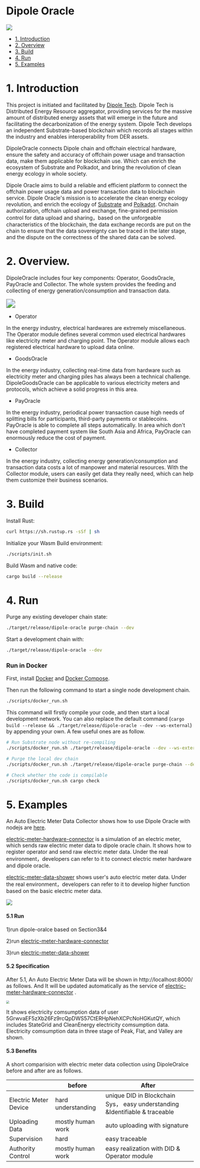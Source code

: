 # 

# Dipole Oracle

![](./img/dipole.jpeg)

<!-- TOC -->

- [1. Introduction](#1-introduction)
- [2. Overview](#2-overview)
- [3. Build](#3-build)
- [4. Run](#4-run)
- [5. Examples](#5-Examples)

<!-- /TOC -->

# 1. Introduction

This project is initiated and facilitated by [Dipole Tech](https://dipole.tech/). Dipole Tech is Distributed Energy Resource aggregator, providing services for the massive amount of distributed energy assets that will emerge in the future and facilitating the decarbonization of the energy system. Dipole Tech develops an independent Substrate-based blockchain which records all stages within the industry and enables interoperability from DER assets. 

DipoleOracle connects Dipole chain and offchain electrical hardware, ensure the safety and accuracy of  offchain power usage and transaction data, make them applicable for blockchain use.  Which can enrich  the ecosystem of Substrate and Polkadot, and bring  the  revolution of clean energy ecology in whole society.

Dipole Oracle aims to build a reliable and efficient platform to connect the offchain power usage data and power transaction data to blockchain service. Dipole Oracle's mission is to accelerate the clean energy ecology revolution, and enrich the ecology of [Substrate](https://substrate.dev/) and [Polkadot](https://polkadot.network/). Onchain authorization, offchain upload and exchange, fine-grained permission control for data upload and sharing，based on the unforgeable characteristics of the blockchain, the data exchange records are put on the chain to ensure that the data sovereignty can be traced in the later stage, and the dispute on the correctness of the shared data can be solved.

# 2. Overview.



DipoleOracle  includes four key components: Operator, GoodsOracle, PayOracle and Collector. The whole system provides the feeding and collecting of energy generation/consumption and transaction data.

<img src="./img/dipoleoracle.png" style="zoom:150%;" />

- Operator

In the energy industry, electrical hardwares are extremely miscellaneous. The Operator module defines several common used electrical hardwares like electricity meter and charging point. The Operator module allows each registered electrical hardware to upload data online.

- GoodsOracle


In the energy industry, collecting real-time data from hardware such as electricity meter and charging piles has always been a technical challenge. DipoleGoodsOracle can be applicable to various electricity meters and protocols, which achieve a solid progress in this area.

- PayOracle


In the energy industry, periodical power transaction cause high needs of splitting bills for participants, third-party payments or stablecoins. PayOracle is able to complete all steps automatically. In area which don't have completed payment system like South Asia and Africa, PayOracle can enormously reduce the cost of payment. 

- Collector

In the energy industry, collecting energy generation/consumption and transaction data costs a lot of manpower and material resources. With the Collector module, users can easily get data they really need, which can help them customize their business scenarios.

# 3. Build



Install Rust:

```bash
curl https://sh.rustup.rs -sSf | sh
```

Initialize your Wasm Build environment:

```bash
./scripts/init.sh
```

Build Wasm and native code:

```bash
cargo build --release
```

# 4. Run

Purge any existing developer chain state:

```bash
./target/release/dipole-oracle purge-chain --dev
```

Start a development chain with:

```bash
./target/release/dipole-oracle --dev
```

### Run in Docker

First, install [Docker](https://docs.docker.com/get-docker/) and [Docker Compose](https://docs.docker.com/compose/install/).

Then run the following command to start a single node development chain.

```bash
./scripts/docker_run.sh
```

This command will firstly compile your code, and then start a local development network. You can also replace the default command (`cargo build --release && ./target/release/dipole-oracle --dev --ws-external`) by appending your own. A few useful ones are as follow.

```bash
# Run Substrate node without re-compiling
./scripts/docker_run.sh ./target/release/dipole-oracle --dev --ws-external

# Purge the local dev chain
./scripts/docker_run.sh ./target/release/dipole-oracle purge-chain --dev

# Check whether the code is compilable
./scripts/docker_run.sh cargo check
```

# 5. Examples

An Auto Electric Meter Data Collector shows how to use Dipole Oracle with nodejs are [here](./examples/nodejs). 

[electric-meter-hardware-connector](./examples/electric-meter-hardware-connector) is a simulation of an electric meter, which sends raw electric meter data to dipole oracle chain. It shows how to register operator and send raw electric meter data. Under the real environment，developers can  refer to it to connect electric meter hardware and dipole oracle.

[electric-meter-data-shower](./examples/electric-meter-data-shower) shows user's auto electric meter data. Under the real environment，developers can refer to it to develop higher function based on the basic electric meter data.

![](./img/example.png)

#### 5.1 Run

1)run dipole-oralce based on Section3&4

2)run  [electric-meter-hardware-connector](./examples/electric-meter-hardware-connector/README.md)

3)run [electric-meter-data-shower](./examples/electric-meter-data-shower/README.md) 

#### 5.2 Specification

After 5.1, An Auto Electric Meter Data will be shown in http://localhost:8000/ as follows. And It will be updated automatically as the service of [electric-meter-hardware-connector](./examples/electric-meter-hardware-connector) . 

<img src="./img/electricdata.png" style="zoom:50%;" />

It shows electricity comsumption data of user 5GrwvaEF5zXb26Fz9rcQpDWS57CtERHpNehXCPcNoHGKutQY, which includes StateGrid and CleanEnergy electricity comsumption data.  Electricity comsumption data in three stage of Peak, Flat, and Valley are shown. 

#### 5.3 Benefits

A short comparision with  electric meter data collection using DipoleOralce before and after are as follows.

|                       | before             | After                                                        |
| --------------------- | ------------------ | ------------------------------------------------------------ |
| Electric Meter Device | hard understanding | unique DID in Blockchain Sys， easy understanding &Identifiable & traceable |
| Uploading Data        | mostly human work  | auto uploading with signature                                |
| Supervision           | hard               | easy  traceable                                              |
| Authority Control     | mostly human work  | easy realization with DID & Operator module                  |

